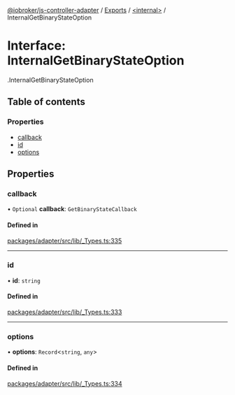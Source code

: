 [@iobroker/js-controller-adapter](../README.md) / [Exports](../modules.md) / [<internal\>](../modules/internal_.md) / InternalGetBinaryStateOption

# Interface: InternalGetBinaryStateOption

[<internal>](../modules/internal_.md).InternalGetBinaryStateOption

## Table of contents

### Properties

- [callback](internal_.InternalGetBinaryStateOption.md#callback)
- [id](internal_.InternalGetBinaryStateOption.md#id)
- [options](internal_.InternalGetBinaryStateOption.md#options)

## Properties

### callback

• `Optional` **callback**: `GetBinaryStateCallback`

#### Defined in

[packages/adapter/src/lib/_Types.ts:335](https://github.com/ioBroker/ioBroker.js-controller/blob/163cf2e8/packages/adapter/src/lib/_Types.ts#L335)

___

### id

• **id**: `string`

#### Defined in

[packages/adapter/src/lib/_Types.ts:333](https://github.com/ioBroker/ioBroker.js-controller/blob/163cf2e8/packages/adapter/src/lib/_Types.ts#L333)

___

### options

• **options**: `Record`<`string`, `any`\>

#### Defined in

[packages/adapter/src/lib/_Types.ts:334](https://github.com/ioBroker/ioBroker.js-controller/blob/163cf2e8/packages/adapter/src/lib/_Types.ts#L334)
